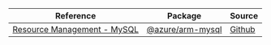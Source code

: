 | Reference | Package | Source |
|---|---|---|
|[Resource Management - MySQL](arm-mysql-readme.md)|[@azure/arm-mysql](https://www.npmjs.com/package/@azure/arm-mysql)|[Github](https://github.com/Azure/azure-sdk-for-js/blob/main/sdk/mysql/arm-mysql)|
